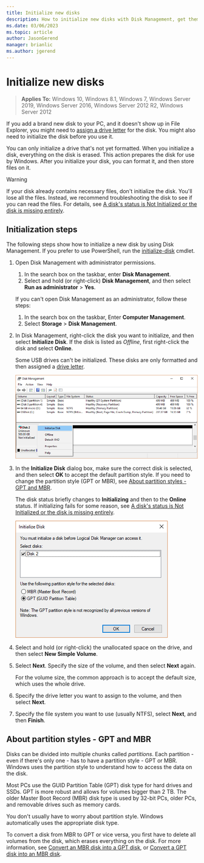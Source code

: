 ```yaml
---
title: Initialize new disks
description: How to initialize new disks with Disk Management, get them ready to use, and access links for troubleshooting.
ms.date: 03/06/2023
ms.topic: article
author: JasonGerend
manager: brianlic
ms.author: jgerend
---
```


# Initialize new disks

> **Applies To:** Windows 10, Windows 8.1, Windows 7, Windows Server 2019, Windows Server 2016, Windows Server 2012 R2, Windows Server 2012

If you add a brand new disk to your PC, and it doesn't show up in File Explorer, you might need to [assign a drive letter](change-a-drive-letter.md) for the disk. You might also need to initialize the disk before you use it.

You can only initialize a drive that's not yet formatted. When you initialize a disk, everything on the disk is erased. This action prepares the disk for use by Windows. After you initialize your disk, you can format it, and then store files on it.

> [!WARNING]
> If your disk already contains necessary files, don't initialize the disk. You'll lose all the files. Instead, we recommend troubleshooting the disk to see if you can read the files. For details, see [A disk's status is Not Initialized or the disk is missing entirely](troubleshooting-disk-management.md#disks-that-are-missing-or-not-initialized-plus-general-troubleshooting-steps).

## Initialization steps

The following steps show how to initialize a new disk by using Disk Management. If you prefer to use PowerShell, run the [initialize-disk](/powershell/module/storage/initialize-disk) cmdlet.

1. Open Disk Management with administrator permissions.

   1. In the search box on the taskbar, enter **Disk Management**.
   1. Select and hold (or right-click) **Disk Management**, and then select **Run as administrator** > **Yes**.
   
   If you can't open Disk Management as an administrator, follow these steps:
   
   1. In the search box on the taskbar, Enter **Computer Management**.
   1. Select **Storage** > **Disk Management**.

1. In Disk Management, right-click the disk you want to initialize, and then select **Initialize Disk**. If the disk is listed as *Offline*, first right-click the disk and select **Online**.

   Some USB drives can't be initialized. These disks are only formatted and then assigned a [drive letter](change-a-drive-letter.md).

   ![Screenshot that shows Disk Management for an unformatted disk with the Initialize Disk shortcut menu displayed.](media/uninitialized-disk.PNG)

1. In the **Initialize Disk** dialog box, make sure the correct disk is selected, and then select **OK** to accept the default partition style. If you need to change the partition style (GPT or MBR), see [About partition styles - GPT and MBR](#about-partition-styles---gpt-and-mbr).

   The disk status briefly changes to **Initializing** and then to the **Online** status. If initializing fails for some reason, see [A disk's status is Not Initialized or the disk is missing entirely](troubleshooting-disk-management.md#disks-that-are-missing-or-not-initialized-plus-general-troubleshooting-steps).

   ![Screenshot that shows the Initialize Disk dialog box with the GPT partition style selected.](media/initialize-disk.PNG)

1. Select and hold (or right-click) the unallocated space on the drive, and then select **New Simple Volume**. 

1. Select **Next**. Specify the size of the volume, and then select **Next** again.

   For the volume size, the common approach is to accept the default size, which uses the whole drive.

1. Specify the drive letter you want to assign to the volume, and then select **Next**.

1. Specify the file system you want to use (usually NTFS), select **Next**, and then **Finish**.

## About partition styles - GPT and MBR

Disks can be divided into multiple chunks called _partitions_. Each partition - even if there's only one - has to have a partition style - GPT or MBR. Windows uses the partition style to understand how to access the data on the disk. 

Most PCs use the GUID Partition Table (GPT) disk type for hard drives and SSDs. GPT is more robust and allows for volumes bigger than 2 TB. The older Master Boot Record (MBR) disk type is used by 32-bit PCs, older PCs, and removable drives such as memory cards.

You don't usually have to worry about partition style. Windows automatically uses the appropriate disk type.

To convert a disk from MBR to GPT or vice versa, you first have to delete all volumes from the disk, which erases everything on the disk. For more information, see [Convert an MBR disk into a GPT disk](change-an-mbr-disk-into-a-gpt-disk.md), or [Convert a GPT disk into an MBR disk](change-a-gpt-disk-into-an-mbr-disk.md).